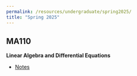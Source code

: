 ```yaml
---
permalink: /resources/undergraduate/spring2025/
title: "Spring 2025"
---
```


MA110
---
**Linear Algebra and Differential Equations**
- [Notes](https://aarushbhattofficial.github.io/files/undergraduate/spring2025/MA110/MA110_LA/MA110_LA/MA110_LA_L1.pdf)
